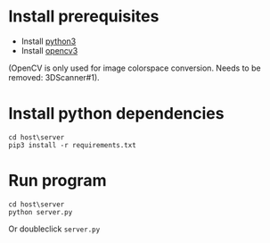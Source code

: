 # Install prerequisites

* Install [python3](https://www.python.org/ftp/python/3.6.6/python-3.6.6-amd64.exe)
* Install [opencv3](https://sourceforge.net/projects/opencvlibrary/files/opencv-win/3.4.2/opencv-3.4.2-vc14_vc15.exe/download)

(OpenCV is only used for image colorspace conversion. Needs to be removed: 3DScanner#1).


# Install python dependencies

    cd host\server
    pip3 install -r requirements.txt

# Run program

    cd host\server
    python server.py
Or doubleclick `server.py` 
